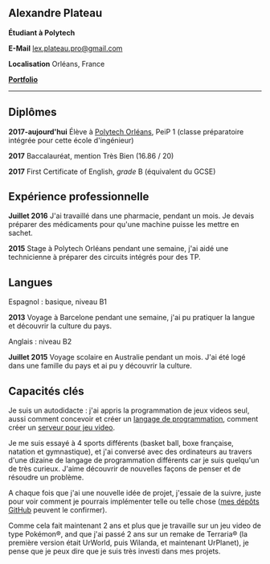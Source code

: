 ﻿## Alexandre Plateau
**Étudiant à Polytech**

**E-Mail** lex.plateau.pro@gmail.com

<!-- **Website** [https://kyatchioru.tk](https://kyatchioru.tk/) -->

**Localisation** Orléans, France

**[Portfolio](https://superfola.github.io/Portfolio/)** 

----

## Diplômes

**2017-aujourd'hui** Élève à [Polytech Orléans](https://www.univ-orleans.fr/polytech/), PeiP 1 (classe préparatoire intégrée pour cette école d'ingénieur)

**2017** Baccalauréat, mention Très Bien (16.86 / 20)

**2017** First Certificate of English, *grade* B (équivalent du GCSE)

## Expérience professionnelle

**Juillet 2016** J'ai travaillé dans une pharmacie, pendant un mois. Je devais préparer des médicaments pour qu'une machine puisse les mettre en sachet.

**2015** Stage à Polytech Orléans pendant une semaine, j'ai aidé une technicienne à préparer des circuits intégrés pour des TP.

## Langues

Espagnol : basique, niveau B1

**2013** Voyage à Barcelone pendant une semaine, j'ai pu pratiquer la langue et découvrir la culture du pays.

Anglais : niveau B2

**Juillet 2015** Voyage scolaire en Australie pendant un mois. J'ai été logé dans une famille du pays et ai pu y découvrir la culture. 

## Capacités clés

Je suis un autodidacte : j'ai appris la programmation de jeux videos seul, aussi comment concevoir et créer un [langage de programmation](https://github.com/SuperFola/Hitoban), 
comment créer un [serveur pour jeu video](https://github.com/SuperFola/UnamedServer).

Je me suis essayé à 4 sports différents (basket ball, boxe française, natation et gymnastique), et j'ai conversé avec des ordinateurs au travers d'une dizaine de langage de programmation 
différents car je suis quelqu'un de très curieux. J'aime découvrir de nouvelles façons de penser et de résoudre un problème.

A chaque fois que j'ai une nouvelle idée de projet, j'essaie de la suivre, juste pour voir comment je pourrais implémenter telle ou telle chose 
([mes dépôts GitHub](https://github.com/SuperFola/repositories) peuvent le confirmer).

Comme cela fait maintenant 2 ans et plus que je travaille sur un jeu video de type Pokémon®, and que j'ai passé 2 ans sur un remake de Terraria® (la première version était UrWorld, 
puis Wilanda, et maintenant UrPlanet), je pense que je peux dire que je suis très investi dans mes projets.